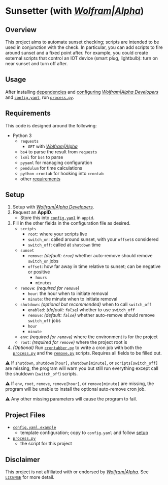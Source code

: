 # Sunsetter (with [*Wolfram|Alpha*][WA])

## Overview

This project aims to automate sunset checking; scripts are intended to be used in conjunction with the check. In particular, you can add scripts to fire around sunset and a fixed point after. For example, you could create external scripts that control an IOT device (smart plug, lightbulb): turn on near sunset and turn off after.

## Usage

After installing [dependencies](#requirements) and [configuring](#setup) [*Wolfram|Alpha Developers*][WADev] and [`config.yaml`](config.yaml.example), run [`process.py`](process.py).

## Requirements

This code is designed around the following:

- Python 3
    - `requests`
        - `GET` with [*Wolfram|Alpha*][WA]
    - `bs4` to parse the result from `requests`
    - `lxml` for `bs4` to parse
    - `pyyaml` for managing configuration
    - `pendulum` for time calculations
    - `python-crontab` for hooking into `crontab`
    - other [requirements](requirements.txt) 

## Setup

1. Setup with [*Wolfram|Alpha Developers*][WADev].
2. Request an **AppID**.
    - Store this into [`config.yaml`](config.yaml.example) in `appid`.
3. Fill in the other fields in the configuration file as desired.
    - `scripts`
        - `root`: where your scripts live
        - `switch_on`: called around sunset, with your `offset`s considered
        - `switch_off`: called at `shutdown` time
    - `sunset`
        - `remove`: *(default: `true`)* whether auto-remove should remove `switch_on` jobs
        - `offset`: how far away in time relative to sunset; can be negative or positive
            - `hours`
            - `minutes`
    - `remove`: *(required for `remove`)*
        - `hour`: the hour when to initiate removal
        - `minute`: the minute when to initiate removal
    - `shutdown`: *(optional but recommended)* when to call `switch_off`
        - `enabled`: *(default: `false`)* whether to use `switch_off`
        - `remove`: *(default: `false`)* whether auto-remove should remove `switch_off` jobs
        - `hour`
        - `minute`
    - `env`: *(required for `remove`)* where the environment is for the project
    - `root`: *(required for `remove`)* where the project root is
4. *(Optional)* Run [`crontabber.py`](crontabber.py) to write a cron job with both the [`process.py`](process.py) and the [`remove.py`](remove.py) scripts. Requires all fields to be filled out.

⚠ If `shutdown`, `shutdown[hour]`, `shutdown[minute]`, or `scripts[switch_off]` are missing, the program will warn you but still run everything except call the shutdown (`switch_off`) scripts.

⚠ If `env`, `root`, `remove`, `remove[hour]`, or `remove[minute]` are missing, the program will be unable to install the optional auto-remove cron job.

⚠ Any other missing parameters will cause the program to fail.

## Project Files

- [`config.yaml.example`](config.yaml.example)
    - template configuration; copy to `config.yaml` and follow [setup](#setup)
- [`process.py`](process.py)
    - the script for this project

## Disclaimer

This project is not affiliated with or endorsed by [*Wolfram|Alpha*][WA]. See [`LICENSE`](LICENSE) for more detail.

[WA]: https://www.wolframalpha.com/
[WADev]: https://developer.wolframalpha.com/portal/myapps/
